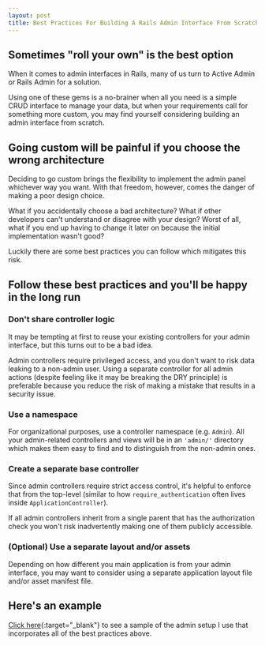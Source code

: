 ```yaml
---
layout: post
title: Best Practices For Building A Rails Admin Interface From Scratch
---
```


## Sometimes "roll your own" is the best option

When it comes to admin interfaces in Rails, many of us turn to Active Admin or Rails Admin for a solution.

Using one of these gems is a no-brainer when all you need is a simple CRUD interface to manage your data,
but when your requirements call for something more custom,
you may find yourself considering building an admin interface from scratch.

## Going custom will be painful if you choose the wrong architecture

Deciding to go custom brings the flexibility to implement the admin panel whichever way you want.
With that freedom, however, comes the danger of making a poor design choice.

What if you accidentally choose a bad architecture?
What if other developers can't understand or disagree with your design?
Worst of all, what if you end up having to change it later on because the initial implementation wasn't good?

Luckily there are some best practices you can follow which mitigates this risk.

## Follow these best practices and you'll be happy in the long run

### Don't share controller logic

It may be tempting at first to reuse your existing controllers for your admin interface, but 
this turns out to be a bad idea.

Admin controllers require privileged access, and
you don't want to risk data leaking to a non-admin user. 
Using a separate controller for all admin actions (despite feeling like it may be breaking the DRY principle) is preferable because you reduce the risk of making a mistake that results in a security issue.

### Use a namespace

For organizational purposes, use a controller namespace (e.g. `Admin`).
All your admin-related controllers and views will be in an `'admin/'` directory which makes them easy to find and to distinguish from the non-admin ones.

### Create a separate base controller

Since admin controllers require strict access control, it's helpful to enforce that from the top-level (similar to how `require_authentication` often lives inside `ApplicationController`).

If all admin controllers inherit from a single parent that has the authorization check you won't risk inadvertently making one of them publicly accessible.

### (Optional) Use a separate layout and/or assets

Depending on how different you main application is from your admin interface,
you may want to consider using a separate application layout file and/or asset manifest file.

## Here's an example

[Click here](https://gist.github.com/carlosramireziii/651062e9fb434543a5865a9fc48aaee8){:target="_blank"} to see a sample of the admin setup I use that incorporates all of the best practices above.
